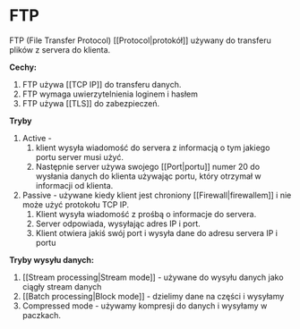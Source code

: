 # FTP
FTP (File Transfer Protocol) [[Protocol|protokół]] używany do transferu plików z servera do klienta. 

**Cechy:**
1. FTP używa [[TCP IP]] do transferu danych.
2. FTP wymaga uwierzytelnienia loginem i hasłem
3. FTP używa [[TLS]] do zabezpieczeń.

**Tryby**
1. Active - 
	1. klient wysyła wiadomość do servera z informacją o tym jakiego portu server musi użyć. 
	2. Następnie server używa swojego [[Port|portu]] numer 20 do wysłania danych do klienta używając portu, który otrzymał w informacji od klienta.
2. Passive - używane kiedy klient jest chroniony [[Firewall|firewallem]] i nie może użyć protokołu TCP IP. 
	1. Klient wysyła wiadomość z prośbą o informacje do servera. 
	2. Server odpowiada, wysyłając adres IP i port.
	3. Klient otwiera jakiś swój port i wysyła dane do adresu servera IP i portu

**Tryby wysyłu danych:**
1. [[Stream processing|Stream mode]] - używane do wysyłu danych jako ciągły stream danych
2. [[Batch processing|Block mode]] - dzielimy dane na części i wysyłamy 
3. Compressed mode - używamy kompresji do danych i wysyłamy w paczkach.